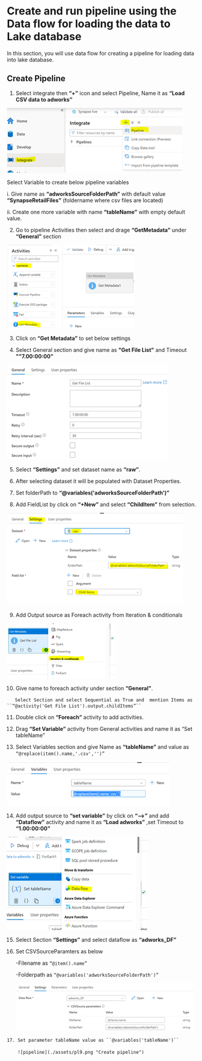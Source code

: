 # Create and run pipeline using the Data flow for loading the data to Lake database

In this section, you will use data flow for creating a pipeline for loading data into lake database.

## Create Pipeline

1.	Select integrate then  **“+”** icon and select  Pipeline, Name it as **“Load CSV data to adworks”**

 ![pipeline](./assets/pl1.png "Create pipeline")
 
Select Variable to create below pipeline variables 

  i.	Give name as **“adworksSourceFolderPath”** with default value **“SynapseRetailFiles”** (foldername where csv files are located)
  
  ii.	Create one more variable with name **“tableName”** with empty default value.
  
  
  2.	Go to pipeline Activities then select and drage **“GetMetadata”** under **“General”** section 
   
   ![pipeline](./assets/pl2.png "Create pipeline")
   
  3.	Click on **“Get Metadata”** to set below settings
  
  4.	Select General section and give name as **"Get File List"**  and Timeout **""7.00:00:00"**
  
  ![pipeline](./assets/pl3.png "Create pipeline")
  
  5.	Select **“Settings”** and set dataset name as **“raw”**. 
  
  6.	After selecting dataset it will be populated with Dataset Properties.
  
  7.	Set folderPath to **“@variables('adworksSourceFolderPath')”**
  
  8.	Add FieldList by click on **“+New”** and select **“ChildItem”** from selection.
  
  ![pipeline](./assets/pl4.png "Create pipeline")
  
  9.	Add Output source as Foreach activity from Iteration & conditionals
  
  ![pipeline](./assets/pl5.png "Create pipeline")
     
   10.	Give name to foreach activity under section **“General"**.
   
       Select Section and select Sequential as True and  mention Items as ``“@activity('Get File List').output.childItems”``
       
   11.	Double click on **“Foreach”** activity  to add activities.
   
   12.	Drag **“Set Variable”** activity from General activities and name it as “Set tableName”
   
   13.	Select Variables section and give Name as **“tableName”** and value as ``“@replace(item().name,'.csv','')”``
   
   ![pipeline](./assets/pl6.png "Create pipeline")
      
   14.	Add output source to **“set variable”** by click on **“-->”** and 
       add **“Dataflow”** activity  and name it as **“Load adworks”** ,set Timeout to **“1.00:00:00”**
   
   ![pipeline](./assets/pl7.png "Create pipeline")
       
   15.	 Select Section **“Settings”** and select dataflow as **“adworks_DF”**
   
   16.	Set CSVSourceParamters as below
        
        -Filename as ``“@item().name”``
        
        -Folderpath as ``“@variables('adworksSourceFolderPath')”``
        
        ![pipeline](./assets/pl8.png "Create pipeline")
        
   
    17. Set parameter tableName value as ``@variables('tableName')``
    
        ![pipeline](./assets/pl9.png "Create pipeline")



